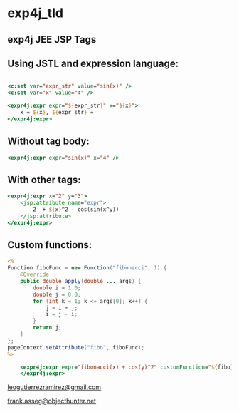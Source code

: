 # exp4j_tld

## exp4j JEE JSP Tags

## Using JSTL and expression language:
```jsp

<c:set var="expr_str" value="sin(x)" />
<c:set var="x" value="4" />

<expr4j:expr expr="${expr_str}" x="${x}">
    x = ${x}, ${expr_str} = 
</expr4j:expr>
```

## Without tag body:

```jsp
<expr4j:expr expr="sin(x)" x="4" />
```

## With other tags:

```jsp
<expr4j:expr x="2" y="3">
    <jsp:attribute name="expr">
        2  + ${x}^2 - cos(sin(x^y))
    </jsp:attribute>
</expr4j:expr>
```

## Custom functions:

```jsp
<%
Function fiboFunc = new Function("fibonacci", 1) {
    @Override
    public double apply(double ... args) {
        double i = 1.0;
        double j = 0.0;
        for (int k = 1; k <= args[0]; k++) {
            j = i + j;
            i = j - i;
        }
        return j;
    }
};
pageContext.setAttribute("fibo", fiboFunc);
%>
```

```jsp
	<expr4j:expr expr="fibonacci(x) + cos(y)^2" customFunction="${fibo}" x="8" y="2">
	</expr4j:expr>
```

leogutierrezramirez@gmail.com

frank.asseg@objecthunter.net